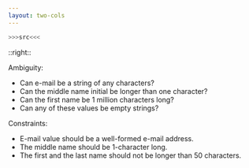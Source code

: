 ```yaml
---
layout: two-cols
---
```


```purescript
>>>src<<<
```

::right::

Ambiguity:
* Can e-mail be a string of any characters?
* Can the middle name initial be longer than one character?
* Can the first name be 1 million characters long?
* Can any of these values be empty strings?

Constraints:
* E-mail value should be a well-formed e-mail address.
* The middle name should be 1-character long.
* The first and the last name should not be longer than 50 characters.

